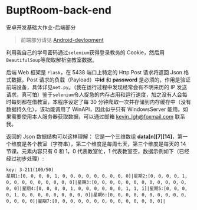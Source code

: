 # BuptRoom-back-end

安卓开发基础大作业-后端部分

> 前端部分请见 [Android-devlopment](https://github.com/FAWC-bupt/Android-devlopment)

利用我自己的学号密码通过`selenium`获得登录教务的 Cookie，然后用`BeautifulSoup`等爬取解析空教室数据。

后端 Web 框架是 `Flask`，在 5438 端口上特定的 Http Post 请求将返回 Json 格式数据，Post 请求的负载（Payload）中**id** 和 **password** 是必须的，作用是验证前端设备，具体详见`net.py`。（我在运行过程中发现经常会有不明来历的 IP 发送请求，真可怕）鉴于`selenium`令人捉急的内存占用和运行速度，加之没有人会每时每刻都在借教室，本程序设定了每 30 分钟爬取一次并存储到内存缓存中（没有数据持久化），该功能调用了 WinAPI，因此似乎只有 WindowsServer 能用。如果需要使用本人服务器获取数据，可以通过邮箱 kevin_lgh@foxmail.com 联系我。

返回的 Json 数据结构可以这样理解：
它是一个三维数组 **data[n][7][14]**，第一个维度是各个教室（字符串），第二个维度是每周七天，第三个维度是每天的 14 节课。元素内容只有 0 和 1，0 代表教室忙，1 代表教室空，数据示例如下（已经经过初步处理）:

```
key: 3-211(100/50)
星期1:[0, 0, 0, 0, 1, 0, 0, 0, 0, 0, 0, 0, 0, 0]|星期2:[0, 0, 0, 0, 1, 0, 0, 0, 0, 0, 0, 0, 0, 0]|星期3:[0, 0, 0, 0, 0, 0, 0, 0, 0, 0, 0, 0, 0, 0]|星期4:[0, 0, 0, 0, 1, 0, 0, 0, 0, 0, 0, 1, 1, 1]|星期5:[0, 0, 0, 0, 1, 0, 0, 0, 0, 0, 0, 0, 0, 0]|星期6:[0, 0, 0, 0, 0, 0, 0, 0, 0, 0, 0, 0, 0, 0]|星期7:[0, 0, 0, 0, 0, 0, 0, 0, 0, 0, 0, 0, 0, 0]|

```
